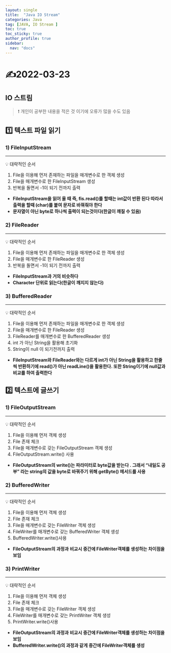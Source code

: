 ```yaml
---
layout: single
title:  "Java IO Stream"
categories: Java
tag: [JAVA, IO Stream ]
toc: true
toc_sticky: true
author_profile: true
sidebar:
  nav: "docs"
---
```


# ✍2022-03-23

## IO 스트림

<!--Quote-->
> ❗ 개인이 공부한 내용을 적은 것 이기에 오류가 많을 수도 있음



## 1️⃣ 텍스트 파일 읽기

### 1) FileInputStream

<script src="https://gist.github.com/kimyeong96/b96d8d96a8d4e77142826efe24eb4724.js"></script>

---

💡 대략적인 순서

1. File을 이용해 먼저 존재하는 파일을 매개변수로 한 객체 생성
2. File을 매개변수로 한 FileInputStream 생성
3. 반복을 돌면서 -1이 되기 전까지 출력

- **FileInputStream을 읽어 올 때 즉, fis.read()를 할때는 int값이 반환 된다 따라서 출력을 할때 (char)를 붙여 문자로 바꿔줘야 한다**
- **문자열이 아닌 byte로 하나씩 출력이 되는것이다(한글이 깨질 수 있음)**

### 2) FileReader

<script src="https://gist.github.com/kimyeong96/4a34fe37f8b344fd8e90cd25630d5fa9.js"></script>

---

💡 대략적인 순서

1. File을 이용해 먼저 존재하는 파일을 매개변수로 한 객체 생성
2. File을 매개변수로 한 FileReader 생성
3. 반복을 돌면서 -1이 되기 전까지 출력

- **FileInputStream과 거의 비슷하다**
- **Character 단위로 읽는다(한글이 깨지지 않는다)**

### 3) BufferedReader

<script src="https://gist.github.com/kimyeong96/fa4f84f28f2f0817b3aee897213cd1c7.js"></script>

---

💡 대략적인 순서

1. File을 이용해 먼저 존재하는 파일을 매개변수로 한 객체 생성
2. File을 매개변수로 한 FileReader 생성
3. FileReader를 매개변수로 한 BufferedReader 생성
4. int 가 아닌 String을 활용해 초기화
5. String이 null 이 되기전까지 출력

- **FileInputStream와 FileReader와는 다르게 int가 아닌 String을 활용하고 한줄씩 반환하기에 read()가 아닌 readLine()을 활용한다. 또한 String이기에 null값과 비교를 하여 출력한다**

## 2️⃣ 텍스트에 글쓰기

### 1) FileOutputStream

<script src="https://gist.github.com/kimyeong96/33793541ccefa368e053c327615c4d33.js"></script>

---

💡 대략적인 순서

1. File을 이용해 먼저 객체 생성
2. File 존재 체크
3. File을 매개변수로 갖는 FileOutputStream 객체 생성
4. FileOutputStream.write() 사용

- **FileOutputStream의 write()는 파라미터로 byte값을 받는다 . 그래서 “내일도 공부” 라는 string의 값을 byte로 바꿔주기 위해 getByte() 메서드를 사용**

### 2) BufferedWriter

<script src="https://gist.github.com/kimyeong96/af9a9a15342f2c27454eb02d0cddaf0f.js"></script>

---

 💡 대략적인 순서

1. File을 이용해 먼저 객체 생성
2. File 존재 체크
3. File을 매개변수로 갖는 FileWriter 객체 생성
4. FileWriter를 매개변수로 갖는 BufferedWriter 객체 생성
5. BufferedWriter.write()사용

- **FileOutputStream의 과정과 비교시 중간에 FileWriter객체를 생성하는 차이점을 보임**

### 3) PrintWriter

<script src="https://gist.github.com/kimyeong96/518df6854d652d4406869990861dde51.js"></script>

---

 💡 대략적인 순서

1. File을 이용해 먼저 객체 생성
2. File 존재 체크
3. File을 매개변수로 갖는 FileWriter 객체 생성
4. FileWriter를 매개변수로 갖는 PrintWriter 객체 생성
5. PrintWriter.write()사용

- **FileOutputStream의 과정과 비교시 중간에 FileWriter객체를 생성하는 차이점을 보임**
- **BufferedWriter.write()의 과정과 같게 중간에 FileWriter객체를 생성**